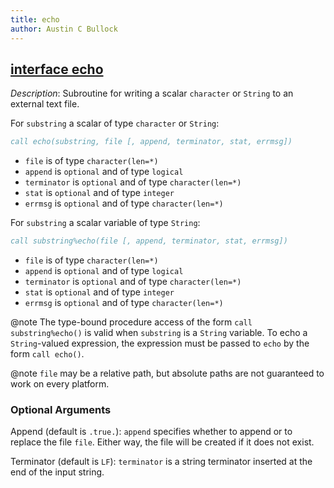 ```yaml
---
title: echo
author: Austin C Bullock
---
```


## [interface echo](../../interface/echo.html)

*Description*: Subroutine for writing a scalar `character` or `String` to an external text file.

For `substring` a scalar of type `character` or `String`:

```fortran
call echo(substring, file [, append, terminator, stat, errmsg])
```

* `file` is of type `character(len=*)`
* `append` is `optional` and of type `logical`
* `terminator` is `optional` and of type `character(len=*)`
* `stat` is `optional` and of type `integer`
* `errmsg` is `optional` and of type `character(len=*)`

For `substring` a scalar variable of type `String`:

```fortran
call substring%echo(file [, append, terminator, stat, errmsg])
```

* `file` is of type `character(len=*)`
* `append` is `optional` and of type `logical`
* `terminator` is `optional` and of type `character(len=*)`
* `stat` is `optional` and of type `integer`
* `errmsg` is `optional` and of type `character(len=*)`

@note The type-bound procedure access of the form `call substring%echo()` is valid when `substring` is a `String` variable. To echo a `String`-valued expression, the expression must be passed to `echo` by the form `call echo()`.

@note `file` may be a relative path, but absolute paths are not guaranteed to work on every platform.

### Optional Arguments

Append (default is `.true.`): `append` specifies whether to append or to replace the file `file`. Either way, the file will be created if it does not exist.

Terminator (default is `LF`): `terminator` is a string terminator inserted at the end of the input string.
